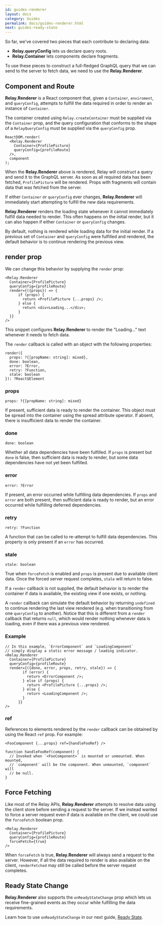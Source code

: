 ```yaml
---
id: guides-renderer
layout: docs
category: Guides
permalink: docs/guides-renderer.html
next: guides-ready-state
---
```


So far, we've covered two pieces that each contribute to declaring data:

 - **Relay.queryConfig** lets us declare query roots.
 - **Relay.Container** lets components declare fragments.

To use these pieces to construct a full-fledged GraphQL query that we can send to the server to fetch data, we need to use the **Relay.Renderer**.

## Component and Route

**Relay.Renderer** is a React component that, given a `Container`, `enviroment`, and `queryConfig`, attempts to fulfill the data required in order to render an instance of `Container`.

The container created using `Relay.createContainer` must be supplied via the `Container` prop, and the query configuration that conforms to the shape of a `RelayQueryConfig` must be supplied via the `queryConfig` prop.

```
ReactDOM.render(
  <Relay.Renderer
    Container={ProfilePicture}
    queryConfig={profileRoute}
  />,
  component
);
```

When the **Relay.Renderer** above is rendered, Relay will construct a query and send it to the GraphQL server. As soon as all required data has been fetched, `ProfilePicture` will be rendered. Props with fragments will contain data that was fetched from the server.

If either `Container` or `queryConfig` ever changes, **Relay.Renderer** will immediately start attempting to fulfill the new data requirements.

**Relay.Renderer** renders the loading state whenever it cannot immediately fulfill data needed to render. This often happens on the initial render, but it can also happen if either `Container` or `queryConfig` changes.

By default, nothing is rendered while loading data for the initial render. If a previous set of `Container` and `queryConfig` were fulfilled and rendered, the default behavior is to continue rendering the previous view.

## render prop

We can change this behavior by supplying the `render` prop:

```
<Relay.Renderer
  Container={ProfilePicture}
  queryConfig={profileRoute}
  render={({props}) => {
      if (props) {
        return <ProfilePicture {...props} />;
      } else {
        return <div>Loading...</div>;
      }
  }}
/>
```

This snippet configures **Relay.Renderer** to render the "Loading..." text whenever it needs to fetch data.

The `render` callback is called with an object with the following properties:

```
render({
  props: ?{[propName: string]: mixed},
  done: boolean,
  error: ?Error,
  retry: ?Function,
  stale: boolean
}): ?React$Element
```

### props

```
props: ?{[propName: string]: mixed}
```

If present, sufficient data is ready to render the container. This object must be spread into the container using the spread attribute operator. If absent, there is insufficient data to render the container.

### done

```
done: boolean
```

Whether all data dependencies have been fulfilled. If `props` is present but `done` is false, then sufficient data is ready to render, but some data dependencies have not yet been fulfilled.

### error

```
error: ?Error
```

If present, an error occurred while fulfilling data dependencies. If `props` and `error` are both present, then sufficient data is ready to render, but an error occurred while fulfilling deferred dependencies.

### retry

```
retry: ?Function
```

A function that can be called to re-attempt to fulfill data dependencies. This property is only present if an `error` has occurred.

### stale

```
stale: boolean
```

True when `forceFetch` is enabled and `props` is present due to available client data. Once the forced server request completes, `stale` will return to false.

If a `render` callback is not supplied, the default behavior is to render the container if data is available, the existing view if one exists, or nothing.

A `render` callback can simulate the default behavior by returning `undefined` to continue rendering the last view rendered (e.g. when transitioning from one `queryConfig` to another). Notice that this is different from a `render` callback that returns `null`, which would render nothing whenever data is loading, even if there was a previous view rendered.

### Example

```{4-6}
// In this example, `ErrorComponent` and `LoadingComponent`
// simply display a static error message / loading indicator.
<Relay.Renderer
  Container={ProfilePicture}
  queryConfig={profileRoute}
  render={({done, error, props, retry, stale}) => {
        if (error) {
          return <ErrorComponent />;
        } else if (props) {
          return <ProfilePicture {...props} />;
        } else {
          return <LoadingComponent />;
        }
      }}
/>
```

### ref

References to elements rendered by the `render` callback can be obtained by using the React `ref` prop. For example:

```
<FooComponent {...props} ref={handleFooRef} />

function handleFooRef(component) {
  // Invoked when `<FooComponent>` is mounted or unmounted. When mounted,
  // `component` will be the component. When unmounted, `component` will
  // be null.
}
```

## Force Fetching

Like most of the Relay APIs, **Relay.Renderer** attempts to resolve data using the client store before sending a request to the server. If we instead wanted to force a server request even if data is available on the client, we could use the `forceFetch` boolean prop.

```{4}
<Relay.Renderer
  Container={ProfilePicture}
  queryConfig={profileRoute}
  forceFetch={true}
/>
```

When `forceFetch` is true, **Relay.Renderer** will always send a request to the server. However, if all the data required to render is also available on the client, `renderFetched` may still be called before the server request completes.

## Ready State Change

**Relay.Renderer** also supports the `onReadyStateChange` prop which lets us receive fine-grained events as they occur while fulfilling the data requirements.

Learn how to use `onReadyStateChange` in our next guide, [Ready State](guides-ready-state.html).

